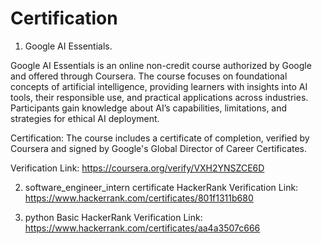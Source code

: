 # Certification
1. Google AI Essentials.

Google AI Essentials is an online non-credit course authorized by Google and offered through Coursera. The course focuses on foundational concepts of artificial intelligence, providing learners with insights into AI tools, their responsible use, and practical applications across industries. Participants gain knowledge about AI’s capabilities, limitations, and strategies for ethical AI deployment.

Certification:
The course includes a certificate of completion, verified by Coursera and signed by Google's Global Director of Career Certificates.

Verification Link:
https://coursera.org/verify/VXH2YNSZCE6D



2. software_engineer_intern certificate
   HackerRank 
   Verification Link:
   https://www.hackerrank.com/certificates/801f1311b680

3. python Basic
   HackerRank 
   Verification Link:
   https://www.hackerrank.com/certificates/aa4a3507c666
